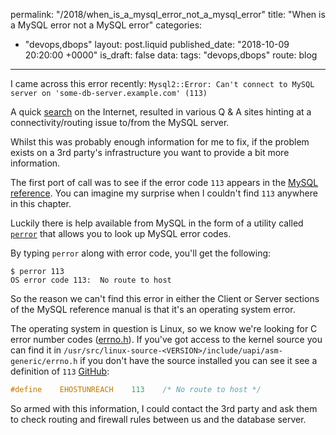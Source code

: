 permalink: "/2018/when_is_a_mysql_error_not_a_mysql_error"
title: "When is a MySQL error not a MySQL error"
categories:
  - "devops,dbops"
layout: post.liquid
published_date: "2018-10-09 20:20:00 +0000"
is_draft: false
data:
  tags: "devops,dbops"
  route: blog
---
I came across this error recently: `Mysql2::Error: Can't connect to MySQL server on 'some-db-server.example.com' (113)`

A quick [search](https://duckduckgo.com/?q=mysql+error+113&t=ffab&ia=qa) on the Internet, resulted in various Q & A sites hinting at a connectivity/routing issue to/from the MySQL server. 

Whilst this was probably enough information for me to fix, if the problem exists on a 3rd party's infrastructure you want to provide a bit more information.

The first port of call was to see if the error code `113` appears in the [MySQL reference](https://dev.mysql.com/doc/refman/8.0/en/error-handling.html). You can imagine my surprise when I couldn't find `113` anywhere in this chapter.

Luckily there is help available from MySQL in the form of a utility called [`perror`](https://dev.mysql.com/doc/refman/8.0/en/perror.html) that allows you to look up MySQL error codes.

By typing `perror` along with error code, you'll get the following:

```shell
$ perror 113
OS error code 113:  No route to host
```

So the reason we can't find this error in either the Client or Server sections of the MySQL reference manual is that it's an operating system error.

The operating system in question is Linux, so we know we're looking for C error number codes ([errno.h](https://en.wikipedia.org/wiki/Errno.h)). If you've got access to the kernel source you can find it in `/usr/src/linux-source-<VERSION>/include/uapi/asm-generic/errno.h` if you don't have the source installed you can see it see a definition of `113` [GitHub](https://github.com/torvalds/linux/blob/master/include/uapi/asm-generic/errno.h#L96):

```c
#define    EHOSTUNREACH    113    /* No route to host */
```

So armed with this information, I could contact the 3rd party and ask them to check routing and firewall rules between us and the database server.